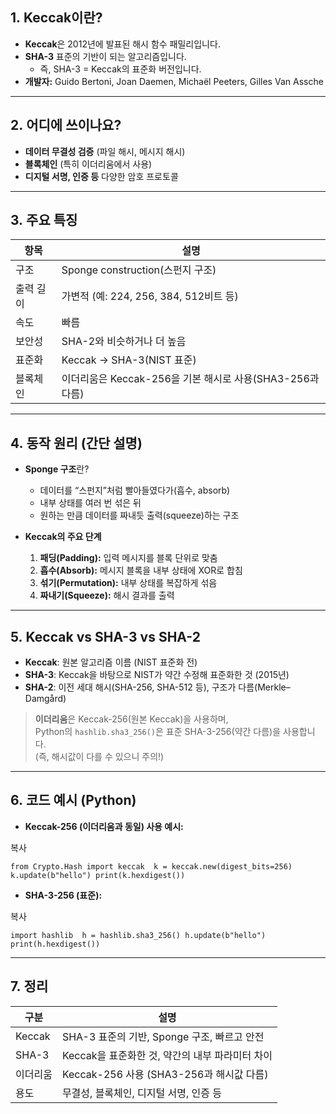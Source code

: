 ## 1. **Keccak이란?**

- **Keccak**은 2012년에 발표된 해시 함수 패밀리입니다.
- **SHA-3** 표준의 기반이 되는 알고리즘입니다.
    - 즉, SHA-3 = Keccak의 표준화 버전입니다.
- **개발자:** Guido Bertoni, Joan Daemen, Michaël Peeters, Gilles Van Assche

---

## 2. **어디에 쓰이나요?**

- **데이터 무결성 검증** (파일 해시, 메시지 해시)
- **블록체인** (특히 이더리움에서 사용)
- **디지털 서명, 인증 등** 다양한 암호 프로토콜

---

## 3. **주요 특징**

|항목|설명|
|---|---|
|구조|Sponge construction(스펀지 구조)|
|출력 길이|가변적 (예: 224, 256, 384, 512비트 등)|
|속도|빠름|
|보안성|SHA-2와 비슷하거나 더 높음|
|표준화|Keccak → SHA-3(NIST 표준)|
|블록체인|이더리움은 Keccak-256을 기본 해시로 사용(SHA3-256과 다름)|

---

## 4. **동작 원리 (간단 설명)**

- **Sponge 구조**란?
    
    - 데이터를 “스펀지”처럼 빨아들였다가(흡수, absorb)
    - 내부 상태를 여러 번 섞은 뒤
    - 원하는 만큼 데이터를 짜내듯 출력(squeeze)하는 구조
- **Keccak의 주요 단계**
    
    1. **패딩(Padding):** 입력 메시지를 블록 단위로 맞춤
    2. **흡수(Absorb):** 메시지 블록을 내부 상태에 XOR로 합침
    3. **섞기(Permutation):** 내부 상태를 복잡하게 섞음
    4. **짜내기(Squeeze):** 해시 결과를 출력

---

## 5. **Keccak vs SHA-3 vs SHA-2**

- **Keccak**: 원본 알고리즘 이름 (NIST 표준화 전)
- **SHA-3**: Keccak을 바탕으로 NIST가 약간 수정해 표준화한 것 (2015년)
- **SHA-2**: 이전 세대 해시(SHA-256, SHA-512 등), 구조가 다름(Merkle–Damgård)

> **이더리움**은 Keccak-256(원본 Keccak)을 사용하며,  
> Python의 `hashlib.sha3_256()`은 표준 SHA-3-256(약간 다름)을 사용합니다.  
> (즉, 해시값이 다를 수 있으니 주의!)

---

## 6. **코드 예시 (Python)**

- **Keccak-256 (이더리움과 동일) 사용 예시:**

복사

`from Crypto.Hash import keccak  k = keccak.new(digest_bits=256) k.update(b"hello") print(k.hexdigest())`

- **SHA-3-256 (표준):**

복사

`import hashlib  h = hashlib.sha3_256() h.update(b"hello") print(h.hexdigest())`

---

## 7. **정리**

|구분|설명|
|---|---|
|Keccak|SHA-3 표준의 기반, Sponge 구조, 빠르고 안전|
|SHA-3|Keccak을 표준화한 것, 약간의 내부 파라미터 차이|
|이더리움|Keccak-256 사용 (SHA3-256과 해시값 다름)|
|용도|무결성, 블록체인, 디지털 서명, 인증 등|